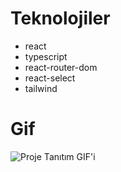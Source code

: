 # Teknolojiler

- react
- typescript
- react-router-dom
- react-select
- tailwind

# Gif

![Proje Tanıtım GIF'i](public/Kayıt-2024-11-07-150018.gif)
